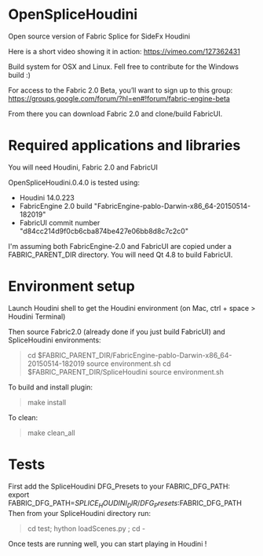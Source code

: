 # OpenSpliceHoudini

Open source version of Fabric Splice for SideFx Houdini

Here is a short video showing it in action: https://vimeo.com/127362431

Build system for OSX and Linux. Fell free to contribute for the Windows build :)

For access to the Fabric 2.0 Beta, you’ll want to sign up to this group:
https://groups.google.com/forum/?hl=en#!forum/fabric-engine-beta

From there you can download Fabric 2.0 and clone/build FabricUI.

# Required applications and libraries

You will need Houdini, Fabric 2.0 and FabricUI

OpenSpliceHoudini.0.4.0 is tested using:
* Houdini 14.0.223
* FabricEngine 2.0 build "FabricEngine-pablo-Darwin-x86_64-20150514-182019"
* FabricUI commit number "d84cc214d9f0cb6cba874be427e06bb8d8c7c2c0"

I'm assuming both FabricEngine-2.0 and FabricUI are copied under a FABRIC_PARENT_DIR directory.
You will need Qt 4.8 to build FabricUI.

# Environment setup

Launch Houdini shell to get the Houdini environment (on Mac, ctrl + space > Houdini Terminal)

Then source Fabric2.0 (already done if you just build FabricUI) and SpliceHoudini environments:
> cd $FABRIC_PARENT_DIR/FabricEngine-pablo-Darwin-x86_64-20150514-182019
> source environment.sh
> cd $FABRIC_PARENT_DIR/SpliceHoudini
> source environment.sh


To build and install plugin:
> make install

To clean:
> make clean_all

# Tests

First add the SpliceHoudini DFG_Presets to your FABRIC_DFG_PATH:  
export FABRIC_DFG_PATH=$SPLICE_HOUDINI_DIR/DFG_Presets:$FABRIC_DFG_PATH
Then from your SpliceHoudini directory run: 
> cd test; hython loadScenes.py ; cd -

Once tests are running well, you can start playing in Houdini !
